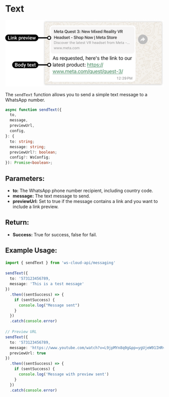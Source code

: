 # Text

[<Badge type="tip" text="api docs" />](https://developers.facebook.com/docs/whatsapp/cloud-api/messages/text-messages)

![text message](img/text.png)

The `sendText` function allows you to send a simple text message to a WhatsApp number.

```ts
async function sendText({
  to,
  message,
  previewUrl,
  config,
}: {
  to: string;
  message: string;
  previewUrl?: boolean;
  config?: WsConfig;
}): Promise<boolean>;
```

## Parameters:

- **to:** The WhatsApp phone number recipient, including country code.
- **message:** The text message to send.
- **previewUrl:** Set to true if the message contains a link and you want to include a link preview.

## Return:

- **Success:** True for success, false for fail.

## Example Usage:

```ts
import { sendText } from 'ws-cloud-api/messaging'

sendText({
  to: '573123456789,
  message: 'This is a test message'
})
  .then((sentSuccess) => {
    if (sentSuccess) {
      console.log("Message sent")
    }
  })
  .catch(console.error)

// Preview URL
sendText({
  to: '573123456789,
  message: 'https://www.youtube.com/watch?v=L9jpMYn8q0g&pp=ygUjeW91IHRvIHlvdSBhc2lhbiBrdW5nIGZ1IGdlbmVyYXRpb24%3D',
  previewUrl: true
})
  .then((sentSuccess) => {
    if (sentSuccess) {
      console.log('Message with preview sent')
    }
  })
  .catch(console.error)
```
